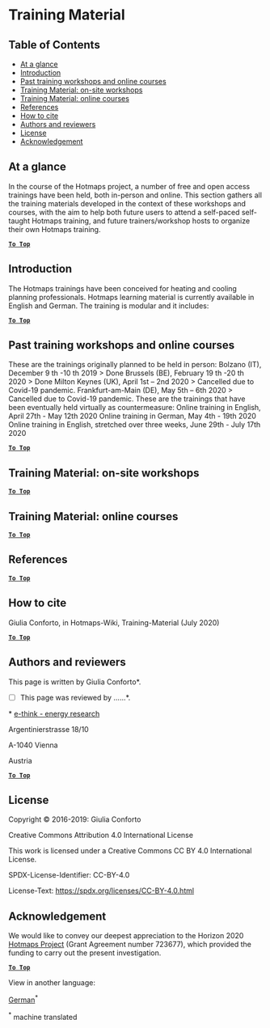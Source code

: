 <h1>Training Material</h1>

## Table of Contents
* [At a glance](#at-a-glance)
* [Introduction](#introduction)
* [Past training workshops and online courses](#Past-training-workshops-and-online-courses)
* [Training Material: on-site workshops](#training-material-on-site-workshops)
* [Training Material: online courses](#training-material-online-courses)
* [References](#references)
* [How to cite](#how-to-cite)
* [Authors and reviewers](#authors-and-reviewers)
* [License](#license)
* [Acknowledgement](#acknowledgement)

## At a glance

In the course of the Hotmaps project, a number of free and open access trainings have been held, both in-person and online. This section gathers all the training materials developed in the context of these workshops and courses, with the aim to help both future users to attend a self-paced self-taught Hotmaps training, and future trainers/workshop hosts to organize their own Hotmaps training.


[**`To Top`**](#table-of-contents)

## Introduction

The Hotmaps trainings have been conceived for heating and cooling planning professionals.
Hotmaps learning material is currently available in English and German.
The training is modular and it includes:


[**`To Top`**](#table-of-contents)

## Past training workshops and online courses 

These are the trainings originally planned to be held in person:
 	Bolzano (IT), December 9 th -10 th 2019 > Done
 	Brussels (BE), February 19 th -20 th 2020 > Done
 	Milton Keynes (UK), April 1st – 2nd 2020 > Cancelled due to Covid-19 pandemic.
 	Frankfurt-am-Main (DE), May 5th – 6th 2020 > Cancelled due to Covid-19 pandemic.
These are the trainings that have been eventually held virtually as countermeasure:
 	Online training in English, April 27th - May 12th 2020
 	Online training in German, May 4th - 19th 2020
 	Online training in English, stretched over three weeks, June 29th - July 17th 2020


[**`To Top`**](#table-of-contents)

## Training Material: on-site workshops



[**`To Top`**](#table-of-contents)

## Training Material: online courses



[**`To Top`**](#table-of-contents)

## References


[**`To Top`**](#table-of-contents)

## How to cite

Giulia Conforto, in Hotmaps-Wiki, Training-Material (July 2020)

[**`To Top`**](#table-of-contents)

## Authors and reviewers

This page is written by Giulia Conforto\*.

- [ ] This page was reviewed by ......\*.

\* [e-think - energy research](http://e-think.ac.at/)

Argentinierstrasse 18/10

A-1040 Vienna

Austria


[**`To Top`**](#table-of-contents)

## License

Copyright © 2016-2019: Giulia Conforto

Creative Commons Attribution 4.0 International License

This work is licensed under a Creative Commons CC BY 4.0 International License.

SPDX-License-Identifier: CC-BY-4.0

License-Text: https://spdx.org/licenses/CC-BY-4.0.html


## Acknowledgement

We would like to convey our deepest appreciation to the Horizon 2020 [Hotmaps Project](https://www.hotmaps-project.eu) (Grant Agreement number 723677), which provided the funding to carry out the present investigation.



[**`To Top`**](#table-of-contents)


<!--- THIS IS A SUPER UNIQUE IDENTIFIER -->

View in another language:

 [German](../de/CM-Scenario-assessment)<sup>\*</sup> 

<sup>\*</sup> machine translated

